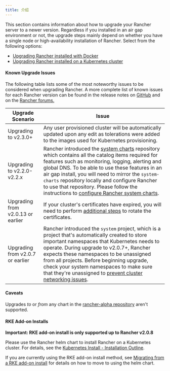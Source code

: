 ```yaml
---
title: 介绍
---
```


This section contains information about how to upgrade your Rancher server to a newer version. Regardless if you installed in an air gap environment or not, the upgrade steps mainly depend on whether you have a single node or high-availability installation of Rancher. Select from the following options:

* [Upgrading Rancher installed with Docker](/docs/upgrades/upgrades/single-node/)
* [Upgrading Rancher installed on a Kubernetes cluster](/docs/upgrades/upgrades/ha/)

#### Known Upgrade Issues

The following table lists some of the most noteworthy issues to be considered when upgrading Rancher. A more complete list of known issues for each Rancher version can be found in the release notes on [GitHub](https://github.com/rancher/rancher/releases) and on the [Rancher forums.](https://forums.rancher.com/c/announcements/12)

| Upgrade Scenario                  | Issue                                                                                                                                                                                                                                                                                                                                                                                                                                                                                                                                                        |
| --------------------------------- | ------------------------------------------------------------------------------------------------------------------------------------------------------------------------------------------------------------------------------------------------------------------------------------------------------------------------------------------------------------------------------------------------------------------------------------------------------------------------------------------------------------------------------------------------------------ |
| Upgrading to v2.3.0+              | Any user provisioned cluster will be automatically updated upon any edit as tolerations were added to the images used for Kubernetes provisioning.|
| Upgrading to v2.2.0-v2.2.x        | Rancher introduced the [system charts](https://github.com/rancher/system-charts) repository which contains all the catalog items required for features such as monitoring, logging, alerting and global DNS. To be able to use these features in an air gap install, you will need to mirror the `system-charts` repository locally and configure Rancher to use that repository. Please follow the instructions to [configure Rancher system charts](/docs/installation/options/local-system-charts/#setting-up-system-charts-for-rancher-prior-to-v2-3-0).|
| Upgrading from v2.0.13 or earlier | If your cluster's certificates have expired, you will need to perform [additional steps](/docs/cluster-admin/certificate-rotation/#rotating-expired-certificates-after-upgrading-older-rancher-versions) to rotate the certificates.|
| Upgrading from v2.0.7 or earlier  | Rancher introduced the `system` project, which is a project that's automatically created to store important namespaces that Kubernetes needs to operate. During upgrade to v2.0.7+, Rancher expects these namespaces to be unassigned from all projects. Before beginning upgrade, check your system namespaces to make sure that they're unassigned to [prevent cluster networking issues](/docs/upgrades/upgrades/namespace-migration/#preventing-cluster-networking-issues).|

#### Caveats

Upgrades _to_ or _from_ any chart in the [rancher-alpha repository](/docs/installation/options/server-tags/#helm-chart-repositories/) aren't supported.

#### RKE Add-on Installs

**Important: RKE add-on install is only supported up to Rancher v2.0.8**

Please use the Rancher helm chart to install Rancher on a Kubernetes cluster. For details, see the [Kubernetes Install - Installation Outline](/docs/installation/k8s-install/#installation-outline).

If you are currently using the RKE add-on install method, see [Migrating from a RKE add-on install](/docs/upgrades/upgrades/migrating-from-rke-add-on/) for details on how to move to using the helm chart.

